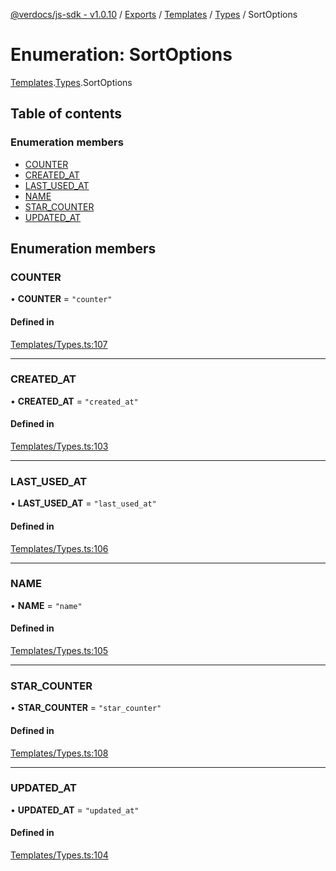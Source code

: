 [@verdocs/js-sdk - v1.0.10](../README.md) / [Exports](../modules.md) / [Templates](../modules/Templates.md) / [Types](../modules/Templates.Types.md) / SortOptions

# Enumeration: SortOptions

[Templates](../modules/Templates.md).[Types](../modules/Templates.Types.md).SortOptions

## Table of contents

### Enumeration members

- [COUNTER](Templates.Types.SortOptions.md#counter)
- [CREATED_AT](Templates.Types.SortOptions.md#created_at)
- [LAST_USED_AT](Templates.Types.SortOptions.md#last_used_at)
- [NAME](Templates.Types.SortOptions.md#name)
- [STAR_COUNTER](Templates.Types.SortOptions.md#star_counter)
- [UPDATED_AT](Templates.Types.SortOptions.md#updated_at)

## Enumeration members

### COUNTER

• **COUNTER** = `"counter"`

#### Defined in

[Templates/Types.ts:107](https://github.com/Verdocs/js-sdk/blob/main/src/Templates/Types.ts#L107)

___

### CREATED\_AT

• **CREATED\_AT** = `"created_at"`

#### Defined in

[Templates/Types.ts:103](https://github.com/Verdocs/js-sdk/blob/main/src/Templates/Types.ts#L103)

___

### LAST\_USED\_AT

• **LAST\_USED\_AT** = `"last_used_at"`

#### Defined in

[Templates/Types.ts:106](https://github.com/Verdocs/js-sdk/blob/main/src/Templates/Types.ts#L106)

___

### NAME

• **NAME** = `"name"`

#### Defined in

[Templates/Types.ts:105](https://github.com/Verdocs/js-sdk/blob/main/src/Templates/Types.ts#L105)

___

### STAR\_COUNTER

• **STAR\_COUNTER** = `"star_counter"`

#### Defined in

[Templates/Types.ts:108](https://github.com/Verdocs/js-sdk/blob/main/src/Templates/Types.ts#L108)

___

### UPDATED\_AT

• **UPDATED\_AT** = `"updated_at"`

#### Defined in

[Templates/Types.ts:104](https://github.com/Verdocs/js-sdk/blob/main/src/Templates/Types.ts#L104)
